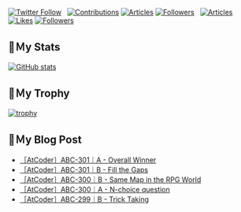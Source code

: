 [![Twitter Follow](https://img.shields.io/twitter/follow/hyperdb?label=twitter&logo=twitter&style=plastic)](https://twitter.com/hyperdb)
&nbsp;
[![Contributions](https://badgen.org/img/qiita/hyperdb/contributions?style=plastic)](https://qiita.com/hyperdb)
[![Articles](https://badgen.org/img/qiita/hyperdb/articles?style=plastic)](https://qiita.com/hyperdb)
[![Followers](https://badgen.org/img/qiita/hyperdb/followers?style=plastic)](https://qiita.com/hyperdb)
&nbsp;
[![Articles](https://badgen.org/img/zenn/hyperdb/articles)](https://zenn.dev/hyperdb)
[![Likes](https://badgen.org/img/zenn/hyperdb/likes?style=plastic)](https://zenn.dev/hyperdb)
[![Followers](https://badgen.org/img/zenn/hyperdb/followers?style=plastic)](https://zenn.dev/hyperdb)

## 🔖Ｍy Stats

[![GitHub stats](https://github-readme-stats-eight-theta.vercel.app/api?username=hyperdb&theme=radical&count_private=true&show_icons=true)](https://github.com/anuraghazra/github-readme-stats)

## 🔖Ｍy Trophy

[![trophy](https://github-profile-trophy.vercel.app/?username=hyperdb&theme=onedark)](https://github.com/ryo-ma/github-profile-trophy)

## 🔖Ｍy Blog Post

<!-- BLOG-POST-LIST:START -->
- [［AtCoder］ABC-301｜A - Overall Winner](https://zenn.dev/hyperdb/articles/e5cd8f33349121)
- [［AtCoder］ABC-301｜B - Fill the Gaps](https://zenn.dev/hyperdb/articles/646f8ed4b4f3a8)
- [［AtCoder］ABC-300｜B - Same Map in the RPG World](https://zenn.dev/hyperdb/articles/dcb0e8eb956501)
- [［AtCoder］ABC-300｜A - N-choice question](https://zenn.dev/hyperdb/articles/6083bb53238640)
- [［AtCoder］ABC-299｜B - Trick Taking](https://zenn.dev/hyperdb/articles/daa9c8ec47568a)
<!-- BLOG-POST-LIST:END -->

